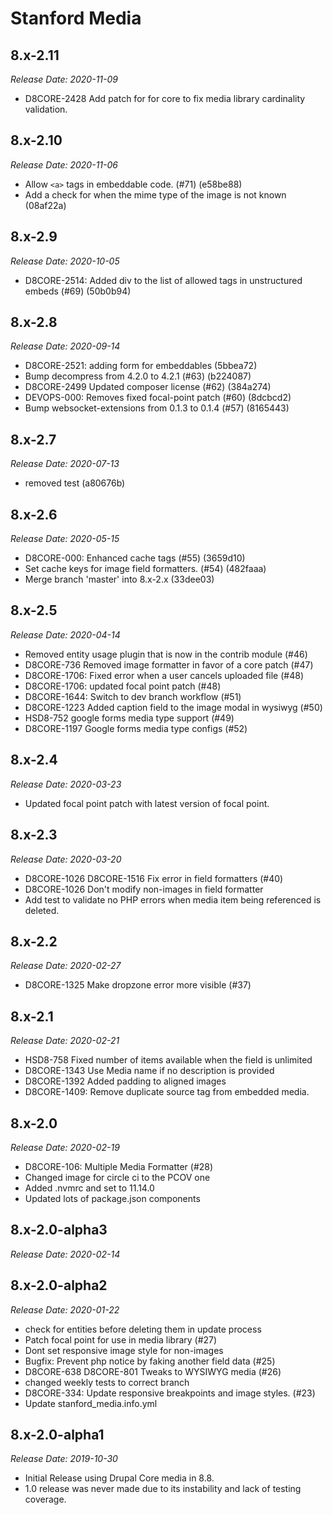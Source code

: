 # Stanford Media

8.x-2.11
--------------------------------------------------------------------------------
_Release Date: 2020-11-09_

- D8CORE-2428 Add patch for for core to fix media library cardinality validation.

8.x-2.10
--------------------------------------------------------------------------------
_Release Date: 2020-11-06_

- Allow `<a>` tags in embeddable code. (#71) (e58be88)
- Add a check for when the mime type of the image is not known (08af22a)

8.x-2.9
--------------------------------------------------------------------------------
_Release Date: 2020-10-05_

- D8CORE-2514: Added div to the list of allowed tags in unstructured embeds (#69) (50b0b94)

8.x-2.8
--------------------------------------------------------------------------------
_Release Date: 2020-09-14_

- D8CORE-2521: adding form for embeddables (5bbea72)
- Bump decompress from 4.2.0 to 4.2.1 (#63) (b224087)
- D8CORE-2499 Updated composer license (#62) (384a274)
- DEVOPS-000: Removes fixed focal-point patch (#60) (8dcbcd2)
- Bump websocket-extensions from 0.1.3 to 0.1.4 (#57) (8165443)

8.x-2.7
--------------------------------------------------------------------------------
_Release Date: 2020-07-13_

- removed test (a80676b)

8.x-2.6
--------------------------------------------------------------------------------
_Release Date: 2020-05-15_

- D8CORE-000: Enhanced cache tags (#55) (3659d10)
- Set cache keys for image field formatters. (#54) (482faaa)
- Merge branch 'master' into 8.x-2.x (33dee03)

8.x-2.5
--------------------------------------------------------------------------------
_Release Date: 2020-04-14_

- Removed entity usage plugin that is now in the contrib module (#46)
- D8CORE-736 Removed image formatter in favor of a core patch (#47)
- D8CORE-1706: Fixed error when a user cancels uploaded file (#48)
- D8CORE-1706: updated focal point patch (#48)
- D8CORE-1644: Switch to dev branch workflow (#51)
- D8CORE-1223 Added caption field to the image modal in wysiwyg (#50)
- HSD8-752 google forms media type support (#49)
- D8CORE-1197 Google forms media type configs (#52)

8.x-2.4
--------------------------------------------------------------------------------
_Release Date: 2020-03-23_

- Updated focal point patch with latest version of focal point.

8.x-2.3
--------------------------------------------------------------------------------
_Release Date: 2020-03-20_

- D8CORE-1026 D8CORE-1516 Fix error in field formatters (#40)
- D8CORE-1026 Don't modify non-images in field formatter
- Add test to validate no PHP errors when media item being referenced is deleted.

8.x-2.2
--------------------------------------------------------------------------------
_Release Date: 2020-02-27_

- D8CORE-1325 Make dropzone error more visible (#37)

8.x-2.1
--------------------------------------------------------------------------------
_Release Date: 2020-02-21_

- HSD8-758 Fixed number of items available when the field is unlimited
- D8CORE-1343 Use Media name if no description is provided
- D8CORE-1392 Added padding to aligned images
- D8CORE-1409: Remove duplicate source tag from embedded media.

8.x-2.0
--------------------------------------------------------------------------------
_Release Date: 2020-02-19_

- D8CORE-106: Multiple Media Formatter (#28)
- Changed image for circle ci to the PCOV one
- Added .nvmrc and set to 11.14.0
- Updated lots of package.json components

8.x-2.0-alpha3
--------------------------------------------------------------------------------
_Release Date: 2020-02-14_

8.x-2.0-alpha2
--------------------------------------------------------------------------------
_Release Date: 2020-01-22_

- check for entities before deleting them in update process
- Patch focal point for use in media library (#27)
- Dont set responsive image style for non-images
- Bugfix: Prevent php notice by faking another field data (#25)
- D8CORE-638 D8CORE-801 Tweaks to WYSIWYG media (#26)
- changed weekly tests to correct branch
- D8CORE-334: Update responsive breakpoints and image styles. (#23)
- Update stanford_media.info.yml


8.x-2.0-alpha1
--------------------------------------------------------------------------------
_Release Date: 2019-10-30_

- Initial Release using Drupal Core media in 8.8.
- 1.0 release was never made due to its instability and lack of testing coverage.
